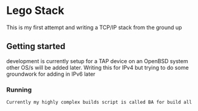 # Lego Stack
 This is my first attempt and writing a TCP/IP stack from the ground up
## Getting started
 development is currently setup for a TAP device on an OpenBSD system
 other OS/s will be added later. Writing this for IPv4 but trying to do some groundwork for adding in IPv6 later

### Running
    Currently my highly complex builds script is called BA for build all
